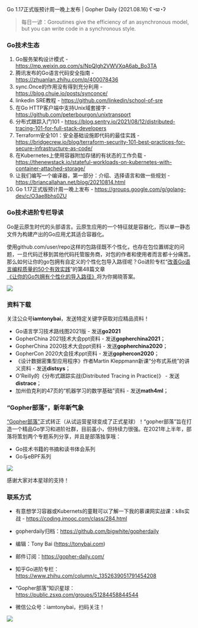 Go 1.17正式版预计周一晚上发布 | Gopher Daily (2021.08.16) ʕ◔ϖ◔ʔ

>每日一谚：Goroutines give the efficiency of an asynchronous model, but you can write code in a synchronous style. 

### Go技术生态

1. Go服务架构设计模式 - https://mp.weixin.qq.com/s/NpQIgh2VWVXqA6ab_Bo3TA
2. 腾讯发布的Go语言代码安全指南 - https://zhuanlan.zhihu.com/p/400078436
3. sync.Once的作用没有得到充分利用 - https://blog.chuie.io/posts/synconce/
4. linkedin SRE教程 - https://github.com/linkedin/school-of-sre
5. 在Go HTTP客户端中支持Unix域套接字 - https://github.com/peterbourgon/unixtransport
6. 分布式跟踪入门101 - https://blog.sentry.io/2021/08/12/distributed-tracing-101-for-full-stack-developers
7. Terraform安全101：安全基础设施即代码的最佳实践 - https://bridgecrew.io/blog/terraform-security-101-best-practices-for-secure-infrastructure-as-code/
8. 在Kubernetes上使用容器附加存储的有状态的工作负载 - https://thenewstack.io/stateful-workloads-on-kubernetes-with-container-attached-storage/
9. 让我们编写一个编译器，第一部分：介绍、选择语言和做一些规划 -  https://briancallahan.net/blog/20210814.html
10. Go 1.17正式版预计周一晚上发布 - https://groups.google.com/g/golang-dev/c/O3ae8bhs0ZU

### Go技术进阶专栏导读

Go是云原生时代的头部语言。云原生应用的一个特征就是容器化，而以单一静态文件为构建产出的Go应用尤其适合容器化。

使用github.com/user/repo这样的包路径既不个性化，也存在包位置绑定的问题，一旦代码迁移到其他代码托管服务商，对包的作者和使用者而言都十分痛苦。那么如何让你的go包拥有自定义的个性化包导入路径呢？Go进阶专栏“[改善Go语⾔编程质量的50个有效实践](https://mp.weixin.qq.com/s/RThCEQOdytQxwrMP7XRTRw)”的第48篇文章[《让你的Go包拥有个性化的导入路径》](https://www.imooc.com/read/87/article/2478)将为你揭晓答案。

![](http://image.tonybai.com/img/202011/go-column-pgo-with-qr-and-text.png)


### 资料下载

关注公众号**iamtonybai**，发送特定关键字获取对应精品资料！

* Go语言学习技术路线图2021版 - 发送**go2021**
* GopherChina 2021技术大会ppt资料 - 发送**gopherchina2021**；
* GopherChina 2020技术大会ppt资料 - 发送**gopherchina2020**；
* GopherCon 2020大会技术ppt资料 - 发送**gophercon2020**；
* 《设计数据密集型应用程序》作者Martin Kleppmann新课“分布式系统”的讲义资料 - 发送**distsys**；
* O'Reilly的《分布式跟踪实战(Distributed Tracing in Practice)》 - 发送**distrace**；
* 加州伯克利的47页的“机器学习的数学基础”资料 - 发送**math4ml**；

### “Gopher部落”，新年新气象

[“Gopher部落”](https://mp.weixin.qq.com/s/jUqAL7hf2GmMun64BJufEA)正式转正（从试运营星球变成了正式星球）！“gopher部落”旨在打造一个精品Go学习和进阶社群，目前虽小，但持续力很强。在2021年上半年，部落将策划两个专题系列分享，并且是部落独享哦：

* Go技术书籍的书摘和读书体会系列
* Go与eBPF系列

![](http://image.tonybai.com/img/202103/gopher-tribe-zsxq-card.png)

感谢大家对本星球的支持！

### 联系方式

* 有意想学习容器或Kubernets的童鞋可以了解一下我的慕课网实战课：k8s实战 - https://coding.imooc.com/class/284.html
* gopherdaily归档：https://github.com/bigwhite/gopherdaily

* 编辑：Tony Bai (https://tonybai.com)
* 邮件订阅：https://gopher-daily.com/
* 知乎Go进阶专栏：https://www.zhihu.com/column/c_1352639051791454208
* “Gopher部落”知识星球：https://public.zsxq.com/groups/51284458844544
* 微信公众号：iamtonybai，扫码关注！

![](http://image.tonybai.com/img/202011/qrcode_for_iamtonybai.jpg)

